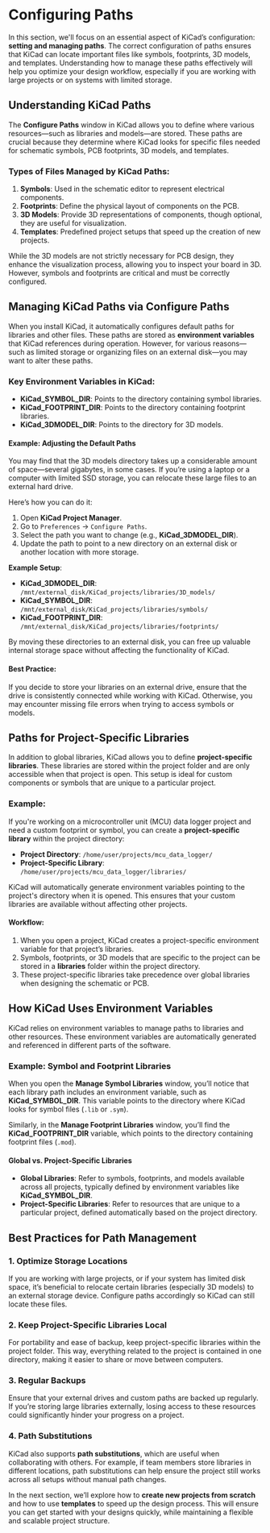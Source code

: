 # Configuring Paths

In this section, we'll focus on an essential aspect of KiCad’s configuration: **setting and managing paths**. The correct configuration of paths ensures that KiCad can locate important files like symbols, footprints, 3D models, and templates. Understanding how to manage these paths effectively will help you optimize your design workflow, especially if you are working with large projects or on systems with limited storage.

## Understanding KiCad Paths

The **Configure Paths** window in KiCad allows you to define where various resources—such as libraries and models—are stored. These paths are crucial because they determine where KiCad looks for specific files needed for schematic symbols, PCB footprints, 3D models, and templates.

### Types of Files Managed by KiCad Paths:
1. **Symbols**: Used in the schematic editor to represent electrical components.
2. **Footprints**: Define the physical layout of components on the PCB.
3. **3D Models**: Provide 3D representations of components, though optional, they are useful for visualization.
4. **Templates**: Predefined project setups that speed up the creation of new projects.

While the 3D models are not strictly necessary for PCB design, they enhance the visualization process, allowing you to inspect your board in 3D. However, symbols and footprints are critical and must be correctly configured.

## Managing KiCad Paths via Configure Paths

When you install KiCad, it automatically configures default paths for libraries and other files. These paths are stored as **environment variables** that KiCad references during operation. However, for various reasons—such as limited storage or organizing files on an external disk—you may want to alter these paths.

### Key Environment Variables in KiCad:
- **KiCad_SYMBOL_DIR**: Points to the directory containing symbol libraries.
- **KiCad_FOOTPRINT_DIR**: Points to the directory containing footprint libraries.
- **KiCad_3DMODEL_DIR**: Points to the directory for 3D models.

#### Example: Adjusting the Default Paths
You may find that the 3D models directory takes up a considerable amount of space—several gigabytes, in some cases. If you’re using a laptop or a computer with limited SSD storage, you can relocate these large files to an external hard drive.

Here’s how you can do it:
1. Open **KiCad Project Manager**.
2. Go to `Preferences` → `Configure Paths`.
3. Select the path you want to change (e.g., **KiCad_3DMODEL_DIR**).
4. Update the path to point to a new directory on an external disk or another location with more storage.

**Example Setup**:
- **KiCad_3DMODEL_DIR**: `/mnt/external_disk/KiCad_projects/libraries/3D_models/`
- **KiCad_SYMBOL_DIR**: `/mnt/external_disk/KiCad_projects/libraries/symbols/`
- **KiCad_FOOTPRINT_DIR**: `/mnt/external_disk/KiCad_projects/libraries/footprints/`

By moving these directories to an external disk, you can free up valuable internal storage space without affecting the functionality of KiCad.

#### Best Practice:
If you decide to store your libraries on an external drive, ensure that the drive is consistently connected while working with KiCad. Otherwise, you may encounter missing file errors when trying to access symbols or models.

## Paths for Project-Specific Libraries

In addition to global libraries, KiCad allows you to define **project-specific libraries**. These libraries are stored within the project folder and are only accessible when that project is open. This setup is ideal for custom components or symbols that are unique to a particular project.

### Example:
If you're working on a microcontroller unit (MCU) data logger project and need a custom footprint or symbol, you can create a **project-specific library** within the project directory:
- **Project Directory**: `/home/user/projects/mcu_data_logger/`
- **Project-Specific Library**: `/home/user/projects/mcu_data_logger/libraries/`

KiCad will automatically generate environment variables pointing to the project's directory when it is opened. This ensures that your custom libraries are available without affecting other projects.

#### Workflow:
1. When you open a project, KiCad creates a project-specific environment variable for that project’s libraries.
2. Symbols, footprints, or 3D models that are specific to the project can be stored in a **libraries** folder within the project directory.
3. These project-specific libraries take precedence over global libraries when designing the schematic or PCB.

## How KiCad Uses Environment Variables

KiCad relies on environment variables to manage paths to libraries and other resources. These environment variables are automatically generated and referenced in different parts of the software.

### Example: Symbol and Footprint Libraries
When you open the **Manage Symbol Libraries** window, you’ll notice that each library path includes an environment variable, such as **KiCad_SYMBOL_DIR**. This variable points to the directory where KiCad looks for symbol files (`.lib` or `.sym`).

Similarly, in the **Manage Footprint Libraries** window, you’ll find the **KiCad_FOOTPRINT_DIR** variable, which points to the directory containing footprint files (`.mod`).

#### Global vs. Project-Specific Libraries
- **Global Libraries**: Refer to symbols, footprints, and models available across all projects, typically defined by environment variables like **KiCad_SYMBOL_DIR**.
- **Project-Specific Libraries**: Refer to resources that are unique to a particular project, defined automatically based on the project directory.

## Best Practices for Path Management

### 1. **Optimize Storage Locations**
If you are working with large projects, or if your system has limited disk space, it’s beneficial to relocate certain libraries (especially 3D models) to an external storage device. Configure paths accordingly so KiCad can still locate these files.

### 2. **Keep Project-Specific Libraries Local**
For portability and ease of backup, keep project-specific libraries within the project folder. This way, everything related to the project is contained in one directory, making it easier to share or move between computers.

### 3. **Regular Backups**
Ensure that your external drives and custom paths are backed up regularly. If you’re storing large libraries externally, losing access to these resources could significantly hinder your progress on a project.

### 4. **Path Substitutions**
KiCad also supports **path substitutions**, which are useful when collaborating with others. For example, if team members store libraries in different locations, path substitutions can help ensure the project still works across all setups without manual path changes.

In the next section, we’ll explore how to **create new projects from scratch** and how to use **templates** to speed up the design process. This will ensure you can get started with your designs quickly, while maintaining a flexible and scalable project structure.
